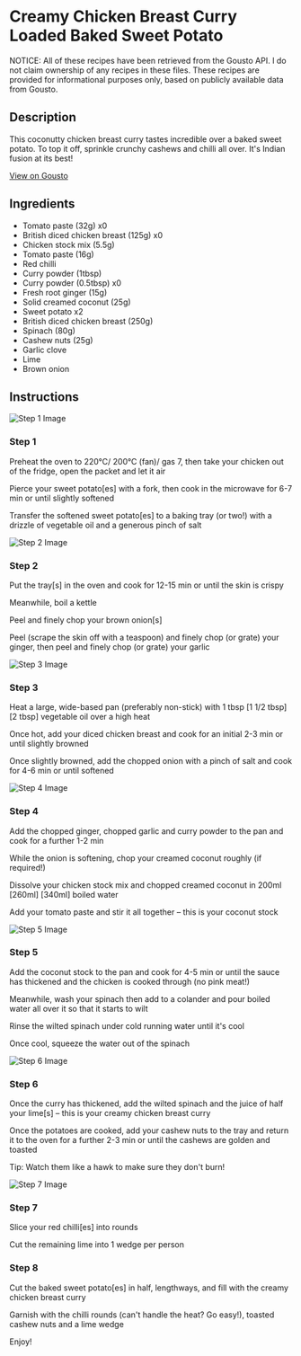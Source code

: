 # Creamy Chicken Breast Curry Loaded Baked Sweet Potato

NOTICE: All of these recipes have been retrieved from the Gousto API. I do not claim ownership of any recipes in these files. These recipes are provided for informational purposes only, based on publicly available data from Gousto.

## Description

This coconutty chicken breast curry tastes incredible over a baked sweet potato. To top it off, sprinkle crunchy cashews and chilli all over. It's Indian fusion at its best!

[View on Gousto](https://www.gousto.co.uk/recipes/cookbook/creamy-chicken-breast-curry-loaded-baked-sweet-potato)

## Ingredients

- Tomato paste (32g) x0
- British diced chicken breast (125g) x0
- Chicken stock mix (5.5g)
- Tomato paste (16g)
- Red chilli
- Curry powder (1tbsp)
- Curry powder (0.5tbsp) x0
- Fresh root ginger (15g)
- Solid creamed coconut (25g)
- Sweet potato x2
- British diced chicken breast (250g)
- Spinach (80g)
- Cashew nuts (25g)
- Garlic clove
- Lime
- Brown onion

## Instructions

![Step 1 Image](https://production-media.gousto.co.uk/cms/recipe-step-image/Step-1-1679999636967-x200.jpg)

### Step 1

Preheat the oven to 220°C/ 200°C (fan)/ gas 7, then take your chicken out of the fridge, open the packet and let it air

Pierce your sweet potato[es] with a fork, then cook in the microwave for 6-7 min or until slightly softened

Transfer the softened sweet potato[es] to a baking tray (or two!) with a drizzle of vegetable oil and a generous pinch of salt

![Step 2 Image](https://production-media.gousto.co.uk/cms/recipe-step-image/Step-2-1679999639867-x200.jpg)

### Step 2

Put the tray[s] in the oven and cook for 12-15 min or until the skin is crispy

Meanwhile, boil a kettle

Peel and finely chop your brown onion[s]

Peel (scrape the skin off with a teaspoon) and finely chop (or grate) your ginger, then peel and finely chop (or grate) your garlic

![Step 3 Image](https://production-media.gousto.co.uk/cms/recipe-step-image/Step-3-1679999643124-x200.jpg)

### Step 3

Heat a large, wide-based pan (preferably non-stick) with 1 tbsp<span class="text-purple"> [1 1/2 tbsp]</span> <span class="text-danger">[2 tbsp] </span>vegetable oil over a high heat

Once hot, add your diced chicken breast and cook for an initial 2-3 min or until slightly browned

Once slightly browned, add the chopped onion with a pinch of salt and cook for 4-6 min or until softened

![Step 4 Image](https://production-media.gousto.co.uk/cms/recipe-step-image/Step-4-1679999647519-x200.jpg)

### Step 4

Add the chopped ginger, chopped garlic and curry powder to the pan and cook for a further 1-2 min

While the onion is softening, chop your creamed coconut roughly (if required!)

Dissolve your chicken stock mix and chopped creamed coconut in 200ml <span class="text-purple">[260ml]</span> <span class="text-danger">[340ml]</span> boiled water

Add your tomato paste and stir it all together – this is your coconut stock

![Step 5 Image](https://production-media.gousto.co.uk/cms/recipe-step-image/Step-5-1679999649133-x200.jpg)

### Step 5

Add the coconut stock to the pan and cook for 4-5 min or until the sauce has thickened and the chicken is cooked through (no pink meat!)

Meanwhile, wash your spinach then add to a colander and pour boiled water all over it so that it starts to wilt

Rinse the wilted spinach under cold running water until it's cool

Once cool, squeeze the water out of the spinach

![Step 6 Image](https://production-media.gousto.co.uk/cms/recipe-step-image/Step-6-copy-1679999655394-x200.jpg)

### Step 6

Once the curry has thickened, add the wilted spinach and the juice of half your lime[s] – this is your creamy chicken breast curry

Once the potatoes are cooked, add your cashew nuts to the tray and return it to the oven for a further 2-3 min or until the cashews are golden and toasted

Tip: Watch them like a hawk to make sure they don't burn!

![Step 7 Image](https://production-media.gousto.co.uk/cms/recipe-step-image/Step-7-1679999662761-x200.jpg)

### Step 7

Slice your red chilli[es] into rounds

Cut the remaining lime into 1 wedge per person

### Step 8

Cut the baked sweet potato[es] in half, lengthways, and fill with the creamy chicken breast curry

Garnish with the chilli rounds (can't handle the heat? Go easy!), toasted cashew nuts and a lime wedge

Enjoy!


